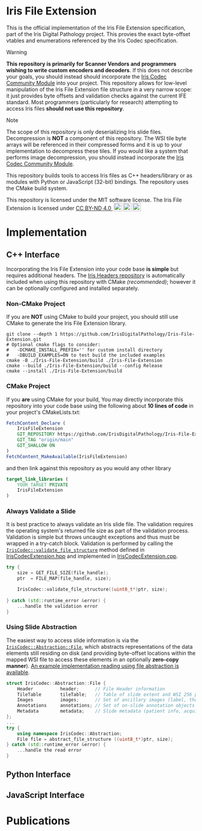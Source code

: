 # Iris File Extension

This is the official implementation of the Iris File Extension specification, part of the Iris Digital Pathology project. This provies the exact byte-offset vtables and enumerations referenced by the Iris Codec specification.
> [!WARNING]
> **This repository is primarily for Scanner Vendors and programmers wishing to write custom encoders and decoders**. If this does not describe your goals, you should instead should incorporate the [Iris Codec Community Module](https://github.com/IrisDigitalPathology/Iris-Codec.git) into your project. This repository allows for low-level manipulation of the Iris File Extension file structure in a very narrow scope: it just provides byte offsets and validation checks against the current IFE standard. Most programmers (particularly for research) attempting to access Iris files **should not use this repository**. 

> [!NOTE]
> The scope of this repository is only deserializing Iris slide files. Decompression is **NOT** a component of this repository. The WSI tile byte arrays will be referenced in their compressed forms and it is up to your implementation to decompress these tiles. If you would like a system that performs image decompression, you should instead incorporate the [Iris Codec Community Module](https://github.com/IrisDigitalPathology/Iris-Codec.git).

This repository builds tools to access Iris files as C++ headers/library or as modules with Python or JavaScript (32-bit) bindings. The repository uses the CMake build system. 

<p xmlns:cc="http://creativecommons.org/ns#" >This repository is licensed under the MIT software license. The Iris File Extension is licensed under <a href="https://creativecommons.org/licenses/by-nd/4.0/?ref=chooser-v1" target="_blank" rel="license noopener noreferrer" style="display:inline-block;">CC BY-ND 4.0 <img style="height:22px!important;margin-left:3px;vertical-align:text-bottom;" src="https://mirrors.creativecommons.org/presskit/icons/cc.svg?ref=chooser-v1" alt=""><img style="height:22px!important;margin-left:3px;vertical-align:text-bottom;" src="https://mirrors.creativecommons.org/presskit/icons/by.svg?ref=chooser-v1" alt=""><img style="height:22px!important;margin-left:3px;vertical-align:text-bottom;" src="https://mirrors.creativecommons.org/presskit/icons/nd.svg?ref=chooser-v1" alt=""></a></p>

# Implementation
## C++ Interface
Incorporating the Iris File Extension into your code base **is simple** but requires additional headers. The [Iris Headers repository](https://github.com/IrisDigitalPathology/Iris-Headers) is automatically included when using this repository with CMake *(recommended)*; however it can be optionally configured and installed separately. 

### Non-CMake Project
If you are **NOT** using CMake to build your project, you should still use CMake to generate the Iris File Extension library.
```shell
git clone --depth 1 https://github.com/IrisDigitalPathology/Iris-File-Extension.git
# Optional cmake flags to consider: 
#   -DCMAKE_INSTALL_PREFIX='' for custom install directory
#   -DBUILD_EXAMPLES=ON to test build the included examples
cmake -B ./Iris-File-Extension/build ./Iris-File-Extension 
cmake --build ./Iris-File-Extension/build --config Release
cmake --install ./Iris-File-Extension/build
```

### CMake Project
If you **are** using CMake for your build, You may directly incorporate this repository into your code base using the following about **10 lines of code** in your project's CMakeLists.txt:
```CMake
FetchContent_Declare (
    IrisFileExtension
    GIT_REPOSITORY https://github.com/IrisDigitalPathology/Iris-File-Extension.git
    GIT_TAG "origin/main"
    GIT_SHALLOW ON
)
FetchContent_MakeAvailable(IrisFileExtension)
```
and then link against this repository as you would any other library
```CMake
target_link_libraries (
    YOUR_TARGET PRIVATE
    IrisFileExtension
)
```
### Always Validate a Slide
It is best practice to always validate an Iris slide file. The validation requires the operating system's returned file size as part of the validation process. Validation is simple but throws uncaught exceptions and thus must be wrapped in a try-catch block. Validation is performed by calling the [`IrisCodec::validate_file_structure`](https://github.com/IrisDigitalPathology/Iris-File-Extension/blob/2646ee4e986f90247e447000c035490d3114d98f/src/IrisCodecExtension.hpp#L69) method defined in [IrisCodecExtension.hpp](./src/IrisCodecExtension.hpp) and implemented in [IrisCodecExtension.cpp](https://github.com/IrisDigitalPathology/Iris-File-Extension/blob/main/src/IrisCodecExtension.cpp#L194). 
```cpp
try {
    size = GET_FILE_SIZE(file_handle);
    ptr  = FILE_MAP(file_handle, size);

    IrisCodec::validate_file_structure((uint8_t*)ptr, size);
    
} catch (std::runtime_error &error) {
    ...handle the validation error
}
```
### Using Slide Abstraction
The easiest way to access slide information is via the [`IrisCodec::Abstraction::File`](https://github.com/IrisDigitalPathology/Iris-File-Extension/blob/2646ee4e986f90247e447000c035490d3114d98f/src/IrisCodecExtension.hpp#L206-L212), which abstracts representations of the data elements still residing on disk (and providing byte-offset locations within the mapped WSI file to access these elements in an optionally **zero-copy manner**). [An example implementation reading using file abstraction is available](./examples/slide_info_abstraction.cpp). 
```cpp
struct IrisCodec::Abstraction::File {
    Header          header;      // File Header information
    TileTable       tileTable;   // Table of slide extent and WSI 256 pixel tiles
    Images          images;      // Set of ancillary images (label, thumbnail, etc...)
    Annotations     annotations; // Set of on-slide annotation objects
    Metadata        metadata;    // Slide metadata (patient info, acquisition. etc...)
};
...
try {
    using namespace IrisCodec::Abstraction;
    File file = abstract_file_structure ((uint8_t*)ptr, size);
} catch (std::runtime_error &error) {
    ...handle the read error
}
```

## Python Interface

## JavaScript Interface

# Publications
